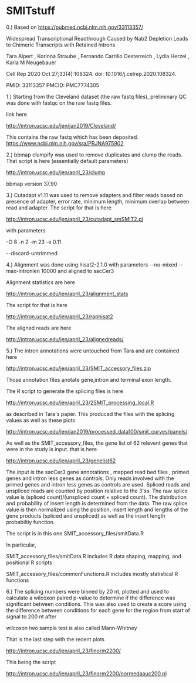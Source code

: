 # SMITstuff
0.)
Based on https://pubmed.ncbi.nlm.nih.gov/33113357/

Widespread Transcriptional Readthrough Caused by Nab2 Depletion Leads to Chimeric Transcripts with Retained Introns

Tara Alpert  , Korinna Straube , Fernando Carrillo Oesterreich , Lydia Herzel , Karla M Neugebauer


Cell Rep 2020 Oct 27;33(4):108324.
doi: 10.1016/j.celrep.2020.108324. 

PMID: 33113357 PMCID: PMC7774305



1.)
Starting from the Cleveland dataset (the raw fastq files),
preliminary QC was done with fastqc on the raw fastq files.

link  here

http://intron.ucsc.edu/jen/jan2019/Cleveland/

This contains the raw fastq which has been deposited.
https://www.ncbi.nlm.nih.gov/sra/PRJNA975902

2.)
bbmap clumpify was used to remove duplicates and clump the reads.
That script is here (essentially default parameters)

http://intron.ucsc.edu/jen/april_23/clump

bbmap version 37.90

3.)
Cutadapt v1.11 was used to remove adapters and filter reads based on
presence of adapter, error rate, minimum length,
minimum overlap between read and adapter.
The script for that is here

http://intron.ucsc.edu/jen/april_23/cutadapt_smSMIT2.pl

with parameters

-O 8 -n 2 -m 23 -e 0.11

--discard-untrimmed


4.)
Alignment was done using  hisat2-2.1.0
with parameters --no-mixed --max-intronlen 10000 and aligned to sacCer3

Alignment statistics are here

http://intron.ucsc.edu/jen/april_23/alignment_stats

The script for that is here

http://intron.ucsc.edu/jen/april_23/raphisat2

The aligned reads are here

http://intron.ucsc.edu/jen/april_23/alignedreads/

5.)
The intron annotations were untouched from Tara and are contained here

http://intron.ucsc.edu/jen/april_23/SMIT_accessory_files.zip

Those annotation files anotate gene,intron and terminal exon length.

The R script to generate the splicing files is here

http://intron.ucsc.edu/jen/april_23/2SMIT_processing_local.R

as described in Tara's paper. This produced the files with the
splicing values as well as these plots

http://intron.ucsc.edu/jen/jan2019/processed_data100/smit_curves/panels/

As well as the SMIT_accessory_files, the gene list of 62 relevent genes that were
in the study is input.
that is here

http://intron.ucsc.edu/jen/april_23/genelist62

The input is the sacCer3 gene annotations , mapped read bed files , primed genes
and intron less genes as controls.
Only reads involved with the primed genes and intron less genes as controls are used.
Spliced reads and unspliced reads are counted by position relative to the 3'ss.
The raw splice value is (spliced count)/(unspliced count + spliced count).
The distribution and probability of insert length is determined from the data.
The raw splice value is then normalized using the position, insert length and lengths of the gene products (spliced and unspliced) as well as the insert length probabiltiy function.

The script is in this one SMIT_accessory_files/smitData.R

In particular, 

SMIT_accessory_files/smitData.R includes R data shaping, mapping, and positional R scripts 

SMIT_accessory_files/commonFunctions.R includes mostly statistical R functions

6.)
The splicing numbers were binned by 20 nt,  plotted and used to
calculate a wilcoxon paired  p-value to determine
if the difference was significant between conditions.
This was also used to create a score using the difference
between conditions for each gene for the region from start of signal to 200 nt after

wilcoxon two sample test is also called Mann-Whitney

That is the last step with the recent plots

http://intron.ucsc.edu/jen/april_23/finorm2200/

This being the script

http://intron.ucsc.edu/jen/april_23/finorm2200/normedaauc200.pl

